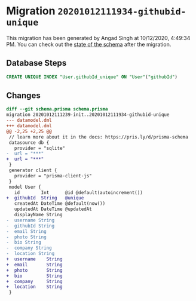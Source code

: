 # Migration `20201012111934-githubid-unique`

This migration has been generated by Angad Singh at 10/12/2020, 4:49:34 PM.
You can check out the [state of the schema](./schema.prisma) after the migration.

## Database Steps

```sql
CREATE UNIQUE INDEX "User.githubId_unique" ON "User"("githubId")
```

## Changes

```diff
diff --git schema.prisma schema.prisma
migration 20201012111239-init..20201012111934-githubid-unique
--- datamodel.dml
+++ datamodel.dml
@@ -2,25 +2,25 @@
 // learn more about it in the docs: https://pris.ly/d/prisma-schema
 datasource db {
   provider = "sqlite"
-  url = "***"
+  url = "***"
 }
 generator client {
   provider = "prisma-client-js"
 }
 model User {
   id        Int      @id @default(autoincrement())
+  githubId  String   @unique
   createdAt DateTime @default(now())
   updatedAt DateTime @updatedAt
   displayName String
-  username String
-  githubId String
-  email String
-  photo String
-  bio String
-  company String
-  location String
+  username    String
+  email       String
+  photo       String
+  bio         String
+  company     String
+  location    String
 }
```


